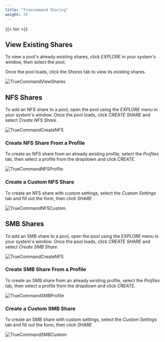 ```yaml
---
title: "Truecommand Sharing"
weight: 20
---
```


{{< toc >}}

## View Existing Shares

To view a pool's already existing shares, click *EXPLORE* in your system's window, then select the pool.

Once the pool loads, click the *Shares* tab to view its existing shares.

![TrueCommandViewShares](/images/TrueCommand/TrueCommandViewShares.png "View a Share")

## NFS Shares

To add an NFS share to a pool, open the pool using the *EXPLORE* menu in your system's window. Once the pool loads, click *CREATE SHARE* and select *Create NFS Share*.

![TrueCommandCreateNFS](/images/TrueCommand/TrueCommandCreateNFS.png "Create NFS Share")

### Create NFS Share From a Profile

To create an NFS share from an already existing profile, select the *Profiles* tab, then select a profile from the dropdown and click *CREATE*.

![TrueCommandNFSProfile](/images/TrueCommand/TrueCommandNFSProfile.png "NFS From a Profile")

### Create a Custom NFS Share

To create an NFS share with custom settings, select the *Custom Settings* tab and fill out the form, then click *SHARE*

![TrueCommandNFSCustom](/images/TrueCommand/TrueCommandNFSCustom.png "Custom NFS Share")

## SMB Shares

To add an SMB share to a pool, open the pool using the *EXPLORE* menu in your system's window. Once the pool loads, click *CREATE SHARE* and select *Create SMB Share*.

![TrueCommandCreateNFS](/images/TrueCommand/TrueCommandCreateNFS.png "Create SMB Share")

### Create SMB Share From a Profile

To create an SMB share from an already existing profile, select the *Profiles* tab, then select a profile from the dropdown and click *CREATE*.

![TrueCommandSMBProfile](/images/TrueCommand/TrueCommandSMBProfile.png "SMB From a Profile")

### Create a Custom SMB Share

To create an SMB share with custom settings, select the *Custom Settings* tab and fill out the form, then click *SHARE*

![TrueCommandSMBCustom](/images/TrueCommand/TrueCommandSMBCustom.png "Custom SMB Share")
